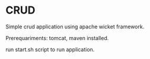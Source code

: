 # CRUD
Simple crud application using apache wicket framework.

Prerequariments: tomcat, maven installed.

run start.sh script to run application.
